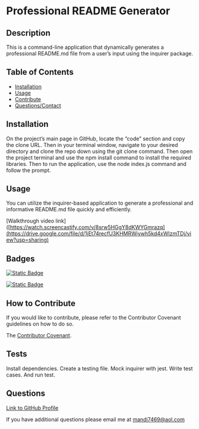 # Professional README Generator

  
  
## Description

This is a command-line application that dynamically generates a professional README.md file from a user’s input using the inquirer package.

## Table of Contents

- [Installation](#installation)
- [Usage](#usage)
- [Contribute](#contribute)
- [Questions/Contact](#questions)

## Installation

On the project’s main page in GitHub, locate the “code” section and copy the clone URL. Then in your terminal window, navigate to your desired directory and clone the repo down using the git clone <url> command. Then open the project terminal and use the npm install command to install the required libraries. Then to run the application, use the node index.js command and follow the prompt.

## Usage

You can utilize the inquirer-based application to generate a professional and informative README.md file quickly and efficiently.

[Walkthrough video link]([https://watch.screencastify.com/v/8srw5HGgY8dKWYGmrazq](https://drive.google.com/file/d/1jEt74recfU3KHMRWiywh5kd4xWIzmTDj/view?usp=sharing)
    

## Badges

[![Static Badge](https://img.shields.io/badge/npm_inquirer-8.2.4-green)](https://www.npmjs.com/package/inquirer#installation)

[![Static Badge](https://img.shields.io/badge/GitHub-mandi7469-blue)](https://github.com/mandi7469)



## How to Contribute

If you would like to contribute, please refer to the Contributor Covenant guidelines on how to do so.

The [Contributor Covenant](https://www.contributor-covenant.org/).

## Tests

Install dependencies. Create a testing file. Mock inquirer with jest. Write test cases. And run test.

## Questions

[Link to GitHub Profile](https://github.com/mandi7469)

If you have additional questions please email me at mandi7469@aol.com

